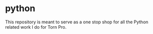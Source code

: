 # python
This repository is meant to serve as a one stop shop for all the Python related work I do for Torn Pro.
